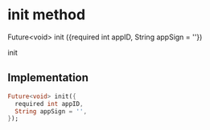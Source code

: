 


# init method








Future&lt;void> init
({required int appID, String appSign = ''})





<p>init</p>



## Implementation

```dart
Future<void> init({
  required int appID,
  String appSign = '',
});
```







